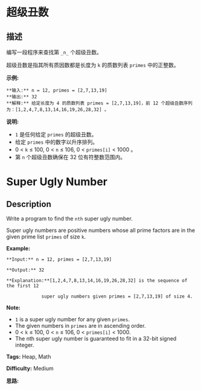 # 超级丑数

## 描述

编写一段程序来查找第 `_n_` 个超级丑数。

超级丑数是指其所有质因数都是长度为 `k` 的质数列表 `primes` 中的正整数。

**示例:**

    
    
    **输入:** n = 12, primes = [2,7,13,19]
    **输出:** 32 
    **解释:** 给定长度为 4 的质数列表 primes = [2,7,13,19]，前 12 个超级丑数序列为：[1,2,4,7,8,13,14,16,19,26,28,32] 。

**说明:**

  * `1` 是任何给定 `primes` 的超级丑数。
  *  给定 `primes` 中的数字以升序排列。
  * 0 < `k` ≤ 100, 0 < `n` ≤ 106, 0 < `primes[i]` < 1000 。
  * 第 `n` 个超级丑数确保在 32 位有符整数范围内。



# Super Ugly Number

## Description



Write a program to find the `nth` super ugly number.

Super ugly numbers are positive numbers whose all prime factors are in the given prime list `primes` of size `k`.

**Example:**

    
    
    **Input:** n = 12, primes = [2,7,13,19]
    **Output:** 32 
    **Explanation:**[1,2,4,7,8,13,14,16,19,26,28,32] is the sequence of the first 12 
                 super ugly numbers given primes = [2,7,13,19] of size 4.

**Note:**

  * `1` is a super ugly number for any given `primes`.
  * The given numbers in `primes` are in ascending order.
  * 0 < `k` ≤ 100, 0 < `n` ≤ 106, 0 < `primes[i]` < 1000.
  * The nth super ugly number is guaranteed to fit in a 32-bit signed integer.


**Tags:** Heap, Math

**Difficulty:** Medium

**思路:**
